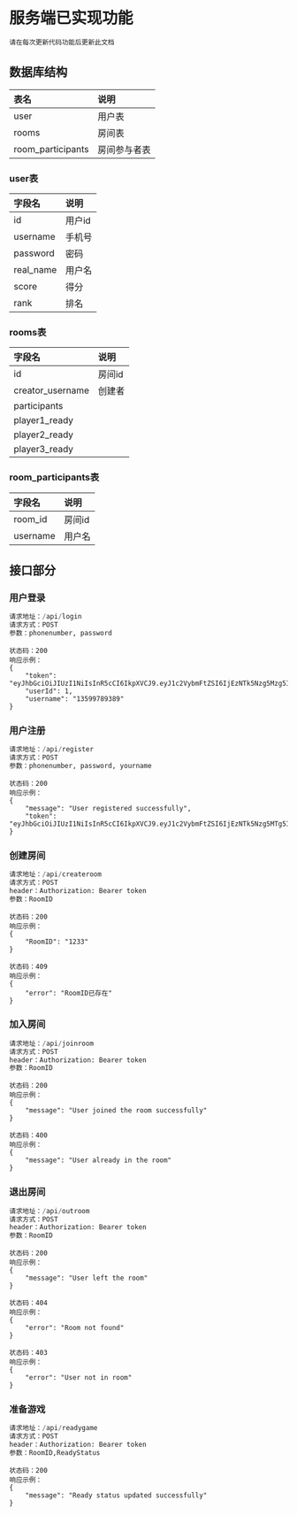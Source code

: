# 服务端已实现功能
```python
请在每次更新代码功能后更新此文档
```

## 数据库结构
| 表名                | 说明     |
|:------------------|:-------|
| user              | 用户表    |
| rooms             | 房间表    |
| room_participants | 房间参与者表 |

### user表
| 字段名       | 说明   |
|:----------|:-----|
| id        | 用户id |
| username  | 手机号  |
| password  | 密码   |
| real_name | 用户名  |
| score     | 得分   |
| rank      | 排名   |

### rooms表
| 字段名              | 说明   |
|:-----------------|:-----|
| id               | 房间id |
| creator_username | 创建者  |
| participants     |      |
| player1_ready    |      |
| player2_ready    |      |
| player3_ready    |      |

### room_participants表
| 字段名      | 说明   |
|:---------|:-----|
| room_id  | 房间id |
| username | 用户名  |

## 接口部分
### 用户登录
```python
请求地址：/api/login
请求方式：POST
参数：phonenumber, password
```
```
状态码：200
响应示例：
{
	"token": "eyJhbGciOiJIUzI1NiIsInR5cCI6IkpXVCJ9.eyJ1c2VybmFtZSI6IjEzNTk5Nzg5Mzg5IiwiZXhwIjoxNzAwMDEzMzU4fQ.tjyzdnqTchgTOCTibEmwBDO2ncjcPDczU8kAdxDcPRA",
	"userId": 1,
	"username": "13599789389"
}
```

### 用户注册
```python
请求地址：/api/register
请求方式：POST
参数：phonenumber, password, yourname
```
```
状态码：200
响应示例：
{
	"message": "User registered successfully",
	"token": "eyJhbGciOiJIUzI1NiIsInR5cCI6IkpXVCJ9.eyJ1c2VybmFtZSI6IjEzNTk5Nzg5MTg5IiwiZXhwIjoxNzAwMDEzNTY2fQ.kYIfNzhr4OLq0HPw9xTYPBUqd33mtd5QFHRaGQLtMmM"
}
```

### 创建房间
```python
请求地址：/api/createroom
请求方式：POST
header：Authorization: Bearer token
参数：RoomID
```
```
状态码：200
响应示例：
{
	"RoomID": "1233"
}
```
```
状态码：409
响应示例：
{
	"error": "RoomID已存在"
}
```

### 加入房间
```python
请求地址：/api/joinroom
请求方式：POST
header：Authorization: Bearer token
参数：RoomID
```
```
状态码：200
响应示例：
{
	"message": "User joined the room successfully"
}
```
```
状态码：400
响应示例：
{
	"message": "User already in the room"
}
```

### 退出房间
```python
请求地址：/api/outroom
请求方式：POST
header：Authorization: Bearer token
参数：RoomID
```
```
状态码：200
响应示例：
{
	"message": "User left the room"
}
```
```
状态码：404
响应示例：
{
	"error": "Room not found"
}
```
```
状态码：403
响应示例：
{
	"error": "User not in room"
}
```

### 准备游戏
```python
请求地址：/api/readygame
请求方式：POST
header：Authorization: Bearer token
参数：RoomID,ReadyStatus
```
```
状态码：200
响应示例：
{
	"message": "Ready status updated successfully"
}
```
